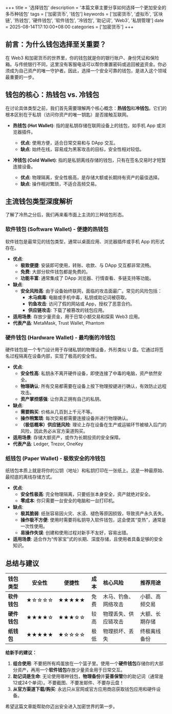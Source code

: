 +++
title = '选择钱包'
description = '本篇文章主要分享如何选择一个更加安全的多币种钱包'
tags = ['加密货币', '钱包']
keywords = ['加密货币', '虚拟币', '区块链', '热钱包', '硬件钱包', '软件钱包', '冷钱包', '助记词', 'Web3', '私钥管理']
date = 2025-08-14T17:10:00+08:00
categories = ['加密货币']
+++

## 前言：为什么钱包选择至关重要？

在 Web3 和加密货币的世界里，你的钱包就是你的银行账户、身份凭证和保险箱。与传统银行不同，这里没有客服电话可以帮你重置密码或追回被盗资金。你必须成为自己资产的唯一守护者。因此，选择一个安全可靠的钱包，是进入这个领域最重要的一步。

## 钱包的核心：热钱包 vs. 冷钱包

在讨论具体类型之前，我们首先需要理解两个核心概念：**热钱包**和**冷钱包**。它们的根本区别在于私钥（访问你资产的唯一钥匙）是否接触互联网。

*   **热钱包 (Hot Wallet)**: 指的是私钥存储在联网设备上的钱包，如手机 App 或浏览器插件。
    *   **优点**: 使用方便，适合日常交易和与 DApp 交互。
    *   **缺点**: 始终在线，容易成为黑客攻击的目标，安全性相对较低。

*   **冷钱包 (Cold Wallet)**: 指的是私钥离线存储的钱包，只有在签名交易时才短暂连接设备。
    *   **优点**: 物理隔离，安全性极高，是存储大额或长期持有资产的最佳选择。
    *   **缺点**: 操作相对繁琐，不适合高频交易。

## 主流钱包类型深度解析

了解了冷热之分后，我们再来看市面上主流的三种钱包形态。

### 软件钱包 (Software Wallet) - 便捷的热钱包

软件钱包是最常见的钱包类型，通常以桌面应用、浏览器插件或手机 App 的形式存在。

*   **优点**:
    *   **极致便捷**: 安装即可使用，转账、收款、与 DApp 交互都非常流畅。
    *   **免费**: 大部分软件钱包都是免费的。
    *   **功能丰富**: 通常集成了 DApp 浏览器、行情查看、多链支持等功能。
*   **缺点**:
    *   **安全风险高**: 由于设备始终联网，面临的攻击面最广。常见的风险包括：
        *   **木马病毒**: 电脑或手机中毒，私钥或助记词被窃取。
        *   **钓鱼攻击**: 访问了假的网站或 App，授权了恶意合约。
        *   **供应链攻击**: 下载了被篡改的钱包应用。
*   **适用场景**: 存放少量资金，用于日常小额交易和探索 Web3 应用。
*   **代表产品**: MetaMask, Trust Wallet, Phantom

### 硬件钱包 (Hardware Wallet) - 最均衡的冷钱包

硬件钱包是一个专门设计用于存储私钥的物理设备，外形类似 U 盘。它通过将签名过程隔离在设备内部，实现了极高的安全性。

*   **优点**:
    *   **安全性高**: 私钥永不离开硬件设备，即使连接了中毒的电脑，资产依然安全。
    *   **物理确认**: 所有交易都需要在设备上按下物理按键进行确认，有效防止远程攻击。
    *   **资产掌控感强**: 让你真正拥有自己的私钥。
*   **缺点**:
    *   **需要购买**: 价格从几百到上千元不等。
    *   **操作稍繁琐**: 每次交易都需要连接设备并进行物理确认。
    *   **（极低概率）供应链风险**: 理论上存在设备在生产或运输环节被植入后门的风险，因此务必从官方渠道购买。
*   **适用场景**: 存储大额资产，或作为长期投资的安全保障。
*   **代表产品**: Ledger, Trezor, OneKey

### 纸钱包 (Paper Wallet) - 极致安全的冷钱包

纸钱包本质上就是将你的公钥（地址）和私钥打印在一张纸上。这是一种最原始、最彻底的离线存储方式。

*   **优点**:
    *   **安全性极高**: 完全物理隔离，只要纸张本身安全，资产就绝对安全。
    *   **零成本**: 你只需要一台安全的电脑和一台打印机。
*   **缺点**:
    *   **极其脆弱**: 纸张容易因火灾、水浸、褪色等原因损毁，导致资产永久丢失。
    *   **操作极不方便**: 使用时需要将私钥导入软件钱包，这会使其“变热”，通常是一次性使用。
    *   **易操作失误**: 创建和使用过程对新手不友好，容易出错。
*   **适用场景**: 适合作为“传家宝”式的长期、深度存储，且使用者具备足够的安全知识。

## 总结与建议

| 钱包类型 | 安全性 | 便捷性 | 成本 | 核心风险 | 推荐用途 |
| :--- | :---: | :---: | :---: | :--- | :--- |
| **软件钱包** | ★☆☆☆☆ | ★★★★★ | 免费 | 木马、钓鱼、网络攻击 | 小额、高频交易 |
| **硬件钱包** | ★★★★☆ | ★★★☆☆ | 较高 | 物理丢失、供应链攻击 | 大额、长期存储 |
| **纸钱包** | ★★★★★ | ★☆☆☆☆ | 极低 | 物理损坏、丢失 | 终极离线备份 |

**给新手的建议：**

1.  **组合使用**: 不要把所有鸡蛋放在一个篮子里。使用一个**硬件钱包**存储你的大部分资产，再用一个**软件钱包**存放少量资金用于日常交互。
2.  **助记词是生命**: 无论使用哪种钱包，**物理备份**并**妥善保管**你的助记词（通常是12或24个单词）。不要截图、不要发邮件、不要存云盘！
3.  **从官方渠道下载/购买**: 永远只从官网或官方应用商店获取钱包应用和硬件设备。

希望这篇文章能帮助你迈出安全进入加密世界的第一步。